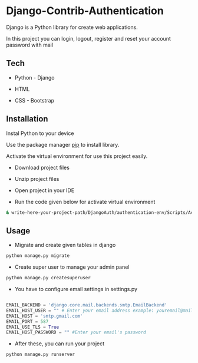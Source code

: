 # Django-Contrib-Authentication


Django is a Python library for create web applications.

In this project you can login, logout, register and reset your account password with mail

## Tech
- Python - Django

- HTML 

- CSS - Bootstrap

## Installation
Instal Python to your device

Use the package manager [pip](https://pip.pypa.io/en/stable/) to install library.

Activate the virtual environment for use this project easily.

- Download project files 

- Unzip project files

- Open project in your IDE

- Run the code given below for activate virtual environment
```bash
& write-here-your-project-path/DjangoAuth/authentication-env/Scripts/Activate.ps1
```

## Usage
- Migrate and create given  tables in django
```bash
python manage.py migrate
```
- Create super user to manage your admin panel
```bash
python manage.py createsuperuser
```
- You have to configure email settings in settings.py 
```python

EMAIL_BACKEND = 'django.core.mail.backends.smtp.EmailBackend'
EMAIL_HOST_USER = "" # Enter your email address example: youremail@mail.com
EMAIL_HOST = 'smtp.gmail.com'
EMAIL_PORT = 587
EMAIL_USE_TLS = True
EMAIL_HOST_PASSWORD = "" #Enter your email's password

```

- After these, you can run your project
```bash
python manage.py runserver
```



